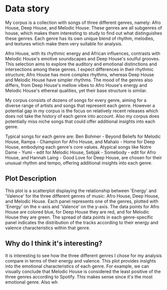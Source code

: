 # Data story

My corpus is a collection with songs of three different genres, namely: Afro House, Deep House, and Melodic House. These genres are all subgenres of house, which makes them interesting to study to find out what distinguishes these genres. Each genre has its own unique blend of rhythm, melodies, and textures which make them very suitable for analysis.

Afro House, with its rhythmic energy and African influences, contrasts with Melodic House's emotive soundscapes and Deep House's soulful grooves. This selection aims to explore the auditory and emotional distinctions and intersections among these genres. I expect differences in their rhythmic structure; Afro House has more complex rhythms, whereas Deep House and Melodic House have simpler rhythms. The mood of the genres also differs, from Deep House's mellow vibes to Afro House's energy and Melodic House's ethereal qualities, yet their base structure is similar.

My corpus consists of dozens of songs for every genre, aiming for a diverse range of artists and songs that represent each genre. However a potential gap in my corpus is the focus on relatively recent releases which does not take the history of each genre into account. Also my corpus does potentially miss niche songs that could offer additional insights into each genre.

Typical songs for each genre are: Ben Bohmer - Beyond Beliefs for Melodic House, Rampa - Champion for Afro House, and Mahalo - Home for Deep House, embodying each genre's core values. Atypical songs like Notre Dame - Yumi - edit for Melodic House, Sebjak - Somebody - edit for Afro House, and Hannah Laing - Good Love for Deep House, are chosen for their unusual rhythm and tempo, offering additional insights into each genre.

## Plot Description
This plot is a scatterplot displaying the relationship between 'Energy' and 'Valence' for the three different genres of music: Afro House, Deep House, and Melodic House. Each panel represents one of the genres, plotted with 'Energy' on the x-axis and 'Valence' on the y-axis. The data points for Afro House are colored blue, for Deep House they are red, and for Melodic House they are green. The spread of data points in each genre-specific panel indicates the distribution of the tracks according to their energy and valence characteristics within that genre.

## Why do I think it's interesting?
It is interesting to see how the three different genres I chose for my analysis compare in terms of their energy and valence. This plot provides insights into the emotional characteristics of each genre. For example, we can visually conclude that Melodic House is considered the least positive of the three genres according to Spotify. This makes sense since it's the most emotional genre. Also wh